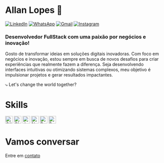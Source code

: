 # Allan Lopes 🖖

[![LinkedIn](https://img.shields.io/badge/LinkedIn-878787?style=for-the-badge&logo=linkedin&logoColor=white)](https://www.linkedin.com/in/allanlps/)
[![WhatsApp](https://img.shields.io/badge/WhatsApp-878787?style=for-the-badge&logo=whatsapp&logoColor=white)](https:https://api.whatsapp.com/send?phone=5521969811448)
[![Gmail](https://img.shields.io/badge/Gmail-878787?style=for-the-badge&logo=gmail&logoColor=white)](mailto:allanlps20@gmail.com)
[![Instagram](https://img.shields.io/badge/-Instagram-878787?style=for-the-badge&logo=instagram&logoColor=white)](https://www.instagram.com/a_llan.lopes/)

### Desenvolvedor FullStack com uma paixão por negócios e inovação!

Gosto de transformar ideias em soluções digitais inovadoras. Com foco em negócios e inovação, estou sempre em busca de novos desafios para criar experiências que realmente fazem a diferença. Seja desenvolvendo interfaces intuitivas ou otimizando sistemas complexos, meu objetivo é impulsionar projetos e gerar resultados impactantes. 

⤷ Let's change the world together?

# Skills
<img src="https://icongr.am/devicon/csharp-plain.svg?size=128&color=878787" alt="C#" width="24" height="24"/> <img src="https://icongr.am/devicon/git-plain.svg?size=128&color=878787" alt="GIT" width="24" height="24"/>
<img src="https://icongr.am/devicon/javascript-plain.svg?size=128&color=878787" alt="JavaScript" width="24" height="24"/> <img src="https://icongr.am/devicon/nodejs-plain.svg?size=128&color=878787" alt="Nodejs" width="24" height="24"/>
<img src="https://icongr.am/simple/react.svg?size=128&color=878787&colored=false" alt="React" width="24" height="24"/> <img src="https://icongr.am/simple/net.svg?size=128&color=878787&colored=false" alt="React" width="24" height="24"/>

# Vamos conversar
Entre em [contato](https://api.whatsapp.com/send?phone=5521969811448)
